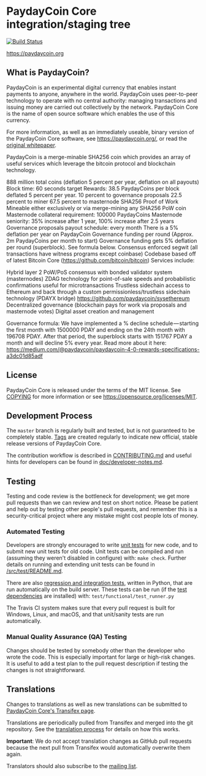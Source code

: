 PaydayCoin Core integration/staging tree
=====================================

[![Build Status](https://travis-ci.org/paydaycoin/paydaycoin.svg?branch=master)](https://travis-ci.org/paydaycoin/paydaycoin)

https://paydaycoin.org

What is PaydayCoin?
----------------

PaydayCoin is an experimental digital currency that enables instant payments to
anyone, anywhere in the world. PaydayCoin uses peer-to-peer technology to operate
with no central authority: managing transactions and issuing money are carried
out collectively by the network. PaydayCoin Core is the name of open source
software which enables the use of this currency.

For more information, as well as an immediately useable, binary version of
the PaydayCoin Core software, see https://paydaycoin.org/, or read the
[original whitepaper](https://paydaycoin.org/zdag_paydaycoin_whitepaper.pdf).

PaydayCoin is a merge-minable SHA256 coin which provides an array of useful services which leverage the bitcoin protocol and blockchain technology.

888 million total coins (deflation 5 percent per year, deflation on all payouts)
Block time: 60 seconds target
Rewards: 38.5 PaydayCoins per block deflated 5 percent per year.
10 percent to governance proposals
22.5 percent to miner
67.5 percent to masternode
SHA256 Proof of Work
Mineable either exclusively or via merge-mining any SHA256 PoW coin
Masternode collateral requirement: 100000 PaydayCoins
Masternode seniority: 35% increase after 1 year, 100% increase after 2.5 years
Governance proposals payout schedule: every month
There is a 5% deflation per year on PaydayCoin
Governance funding per round (Approx. 2m PaydayCoins per month to start)
Governance funding gets 5% deflation per round (superblock). See formula below.
Consensus enforced segwit (all transactions have witness programs except coinbase)
Codebase based off of latest Bitcoin Core (https://github.com/bitcoin/bitcoin)
Services include:

Hybrid layer 2 PoW/PoS consensus with bonded validator system (masternodes)
ZDAG technology for point-of-sale speeds and probabilistic confirmations useful for microtransactions
Trustless sidechain access to Ethereum and back through a custom permissionless/trustless sidechain technology (PDAYX bridge) https://github.com/paydaycoin/sysethereum
Decentralized governance (blockchain pays for work via proposals and masternode votes)
Digital asset creation and management

Governance formula:
We have implemented a % decline schedule — starting the first month with 1500000 PDAY and ending on the 24th month with 196708 PDAY. After that period, the superblock starts with 151767 PDAY a month and will decline 5% every year. Read more about it here: https://medium.com/@paydaycoin/paydaycoin-4-0-rewards-specifications-a3dc01d85adf

License
-------

PaydayCoin Core is released under the terms of the MIT license. See [COPYING](COPYING) for more
information or see https://opensource.org/licenses/MIT.

Development Process
-------------------

The `master` branch is regularly built and tested, but is not guaranteed to be
completely stable. [Tags](https://github.com/paydaycoin/paydaycoin/tags) are created
regularly to indicate new official, stable release versions of PaydayCoin Core.

The contribution workflow is described in [CONTRIBUTING.md](CONTRIBUTING.md)
and useful hints for developers can be found in [doc/developer-notes.md](doc/developer-notes.md).

Testing
-------

Testing and code review is the bottleneck for development; we get more pull
requests than we can review and test on short notice. Please be patient and help out by testing
other people's pull requests, and remember this is a security-critical project where any mistake might cost people
lots of money.

### Automated Testing

Developers are strongly encouraged to write [unit tests](src/test/README.md) for new code, and to
submit new unit tests for old code. Unit tests can be compiled and run
(assuming they weren't disabled in configure) with: `make check`. Further details on running
and extending unit tests can be found in [/src/test/README.md](/src/test/README.md).

There are also [regression and integration tests](/test), written
in Python, that are run automatically on the build server.
These tests can be run (if the [test dependencies](/test) are installed) with: `test/functional/test_runner.py`

The Travis CI system makes sure that every pull request is built for Windows, Linux, and macOS, and that unit/sanity tests are run automatically.

### Manual Quality Assurance (QA) Testing

Changes should be tested by somebody other than the developer who wrote the
code. This is especially important for large or high-risk changes. It is useful
to add a test plan to the pull request description if testing the changes is
not straightforward.

Translations
------------

Changes to translations as well as new translations can be submitted to
[PaydayCoin Core's Transifex page](https://www.transifex.com/paydaycoin/paydaycoin/).

Translations are periodically pulled from Transifex and merged into the git repository. See the
[translation process](doc/translation_process.md) for details on how this works.

**Important**: We do not accept translation changes as GitHub pull requests because the next
pull from Transifex would automatically overwrite them again.

Translators should also subscribe to the [mailing list](https://groups.google.com/forum/#!forum/paydaycoin-translators).
